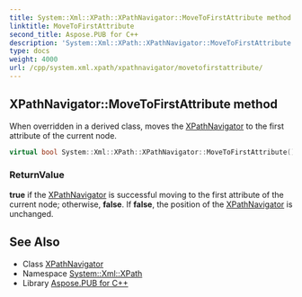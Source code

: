 ```yaml
---
title: System::Xml::XPath::XPathNavigator::MoveToFirstAttribute method
linktitle: MoveToFirstAttribute
second_title: Aspose.PUB for C++
description: 'System::Xml::XPath::XPathNavigator::MoveToFirstAttribute method. When overridden in a derived class, moves the XPathNavigator to the first attribute of the current node in C++.'
type: docs
weight: 4000
url: /cpp/system.xml.xpath/xpathnavigator/movetofirstattribute/
---
```

## XPathNavigator::MoveToFirstAttribute method


When overridden in a derived class, moves the [XPathNavigator](../) to the first attribute of the current node.

```cpp
virtual bool System::Xml::XPath::XPathNavigator::MoveToFirstAttribute()=0
```


### ReturnValue

**true** if the [XPathNavigator](../) is successful moving to the first attribute of the current node; otherwise, **false**. If **false**, the position of the [XPathNavigator](../) is unchanged.

## See Also

* Class [XPathNavigator](../)
* Namespace [System::Xml::XPath](../../)
* Library [Aspose.PUB for C++](../../../)
